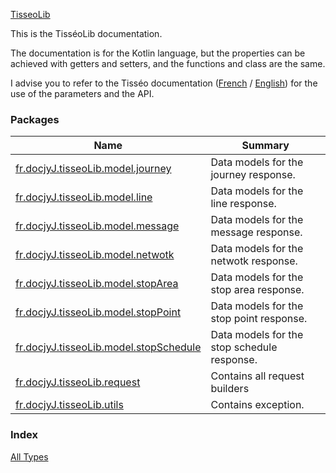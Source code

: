 [TisseoLib](./index.md)

This is the TisséoLib documentation.

The documentation is for the Kotlin language,
but the properties can be achieved with getters and setters,
and the functions and class are the same.

I advise you to refer to the Tisséo documentation
([French](https://data.toulouse-metropole.fr/explore/dataset/api-temps-reel-tisseo/files/49e228dcbd2c1b82b4c15fcbd18c52d7/download/) / [English](https://data.toulouse-metropole.fr/explore/dataset/api-temps-reel-tisseo/files/e063e40de3c514dc1994e0adb1029250/download/))
for the use of the parameters and the API.

### Packages

| Name | Summary |
|---|---|
| [fr.docjyJ.tisseoLib.model.journey](fr.docjy-j.tisseo-lib.model.journey/index.md) | Data models for the journey response. |
| [fr.docjyJ.tisseoLib.model.line](fr.docjy-j.tisseo-lib.model.line/index.md) | Data models for the line response. |
| [fr.docjyJ.tisseoLib.model.message](fr.docjy-j.tisseo-lib.model.message/index.md) | Data models for the message response. |
| [fr.docjyJ.tisseoLib.model.netwotk](fr.docjy-j.tisseo-lib.model.netwotk/index.md) | Data models for the netwotk response. |
| [fr.docjyJ.tisseoLib.model.stopArea](fr.docjy-j.tisseo-lib.model.stop-area/index.md) | Data models for the stop area response. |
| [fr.docjyJ.tisseoLib.model.stopPoint](fr.docjy-j.tisseo-lib.model.stop-point/index.md) | Data models for the stop point response. |
| [fr.docjyJ.tisseoLib.model.stopSchedule](fr.docjy-j.tisseo-lib.model.stop-schedule/index.md) | Data models for the stop schedule response. |
| [fr.docjyJ.tisseoLib.request](fr.docjy-j.tisseo-lib.request/index.md) | Contains all request builders |
| [fr.docjyJ.tisseoLib.utils](fr.docjy-j.tisseo-lib.utils/index.md) | Contains exception. |

### Index

[All Types](alltypes/index.md)